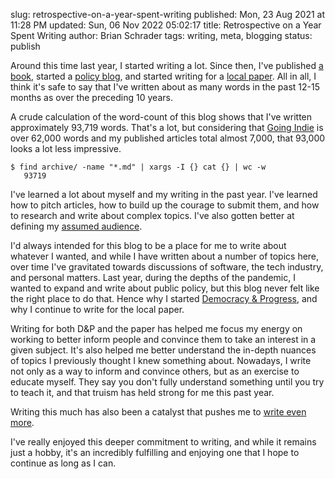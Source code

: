 slug: retrospective-on-a-year-spent-writing
published: Mon, 23 Aug 2021 at 11:28 PM
updated: Sun, 06 Nov 2022 05:02:17 
title: Retrospective on a Year Spent Writing
author: Brian Schrader
tags: writing, meta, blogging
status: publish

Around this time last year, I started writing a lot. Since then, I've published [a book][1], started a [policy blog][3], and started writing for a [local paper][2]. All in all, I think it's safe to say that I've written about as many words in the past 12-15 months as over the preceding 10 years.

A crude calculation of the word-count of this blog shows that I've written approximately 93,719 words. That's a lot, but considering that [Going Indie][1] is over 62,000 words and my published articles total almost 7,000, that 93,000 looks a lot less impressive.

    $ find archive/ -name "*.md" | xargs -I {} cat {} | wc -w
       93719

I've learned a lot about myself and my writing in the past year. I've learned how to pitch articles, how to build up the courage to submit them, and how to research and write about complex topics. I've also gotten better at defining my [assumed audience][5].

I'd always intended for this blog to be a place for me to write about whatever I wanted, and while I have written about a number of topics here, over time I've gravitated towards discussions of software, the tech industry, and personal matters. Last year, during the depths of the pandemic, I wanted to expand and write about public policy, but this blog never felt like the right place to do that. Hence why I started [Democracy &amp; Progress][4], and why I continue to write for the local paper.

Writing for both D&amp;P and the paper has helped me focus my energy on working to better inform people and convince them to take an interest in a given subject. It's also helped me better understand the in-depth nuances of topics I previously thought I knew something about. Nowadays, I write not only as a way to inform and convince others, but as an exercise to educate myself. They say you don't fully understand something until you try to teach it, and that truism has held strong for me this past year.

Writing this much has also been a catalyst that pushes me to [write even more][6].

I've really enjoyed this deeper commitment to writing, and while it remains just a hobby, it's an incredibly fulfilling and enjoying one that I hope to continue as long as I can.


[1]: https://goingindie.tech
[2]: https://sduptownnews.com/californians-deserve-better-data-protection/
[3]: https://democracyandprogress.com
[4]: https://democracyandprogress.com
[5]: https://redalemeden.com/microblog/post-1570576215962
[6]: /archive/novels-and-insurmountable-tasks/
